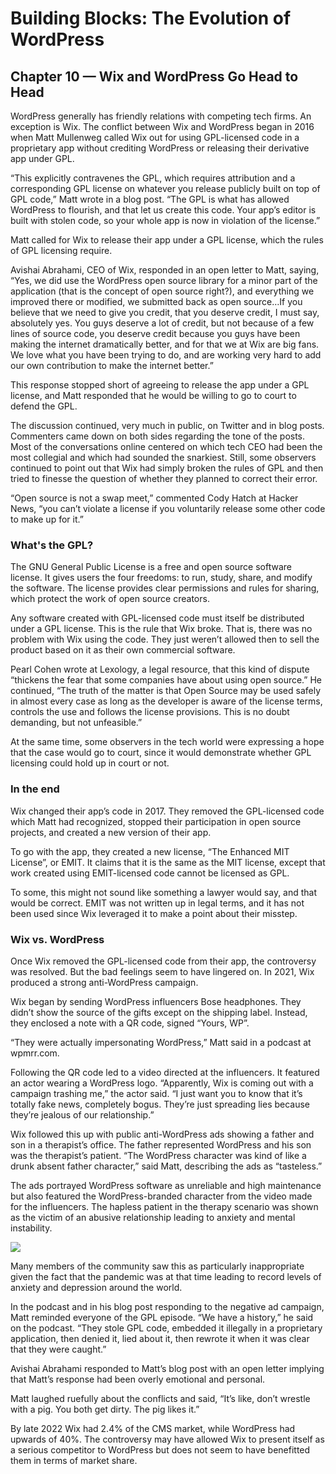 # Building Blocks: The Evolution of WordPress 
## Chapter 10 — Wix and WordPress Go Head to Head

WordPress generally has friendly relations with competing tech firms. An exception is Wix. The conflict between Wix and WordPress began in 2016 when Matt Mullenweg called Wix out for using GPL-licensed code in a proprietary app without crediting WordPress or releasing their derivative app under GPL.


“This explicitly contravenes the GPL, which requires attribution and a corresponding GPL license on whatever you release publicly built on top of GPL code,” Matt wrote in a blog post. “The GPL is what has allowed WordPress to flourish, and that let us create this code. Your app’s editor is built with stolen code, so your whole app is now in violation of the license.”


Matt called for Wix to release their app under a GPL license, which the rules of GPL licensing require.


Avishai Abrahami, CEO of Wix, responded in an open letter to Matt, saying, “Yes, we did use the WordPress open source library for a minor part of the application (that is the concept of open source right?), and everything we improved there or modified, we submitted back as open source…If you believe that we need to give you credit, that you deserve credit, I must say, absolutely yes. You guys deserve a lot of credit, but not because of a few lines of source code, you deserve credit because you guys have been making the internet dramatically better, and for that we at Wix are big fans. We love what you have been trying to do, and are working very hard to add our own contribution to make the internet better.”


This response stopped short of agreeing to release the app under a GPL license, and Matt responded that he would be willing to go to court to defend the GPL.


The discussion continued, very much in public, on Twitter and in blog posts. Commenters came down on both sides regarding the tone of the posts. Most of the conversations online centered on which tech CEO had been the most collegial and which had sounded the snarkiest. Still, some observers continued to point out that Wix had simply broken the rules of GPL and then tried to finesse the question of whether they planned to correct their error. 


“Open source is not a swap meet,” commented Cody Hatch at Hacker News, “you can’t violate a license if you voluntarily release some other code to make up for it.”


### What's the GPL?
The GNU General Public License is a free and open source software license. It gives users the four freedoms: to run, study, share, and modify the software. The license provides clear permissions and rules for sharing, which protect the work of open source creators. 


Any software created with GPL-licensed code must itself be distributed under a GPL license. This is the rule that Wix broke. That is, there was no problem with Wix using the code. They just weren’t allowed then to sell the product based on it as their own commercial software.


Pearl Cohen wrote at Lexology, a legal resource, that this kind of dispute “thickens the fear that some companies have about using open source.” He continued, “The truth of the matter is that Open Source may be used safely in almost every case as long as the developer is aware of the license terms, controls the use and follows the license provisions. This is no doubt demanding, but not unfeasible.”


At the same time, some observers in the tech world were expressing a hope that the case would go to court, since it would demonstrate whether GPL licensing could hold up in court or not. 

### In the end
Wix changed their app’s code in 2017. They removed the GPL-licensed code which Matt had recognized, stopped their participation in open source projects, and created a new version of their app. 


To go with the app, they created a new license, “The Enhanced MIT License”, or EMIT. It claims that it is the same as the MIT license, except that work created using EMIT-licensed code cannot be licensed as GPL.


To some, this might not sound like something a lawyer would say, and that would be correct. EMIT was not written up in legal terms, and it has not been used since Wix leveraged it to make a point about their misstep. 


### Wix vs. WordPress
Once Wix removed the GPL-licensed code from their app, the controversy was resolved. But the bad feelings seem to have lingered on. In 2021, Wix produced a strong anti-WordPress campaign. 

Wix began by sending WordPress influencers Bose headphones. They didn’t show the source of the gifts except on the shipping label. Instead, they enclosed a note with a QR code, signed “Yours, WP”.

“They were actually impersonating WordPress,” Matt said in a podcast at wpmrr.com.

Following the QR code led to a video directed at the influencers. It featured an actor wearing a WordPress logo. “Apparently, Wix is coming out with a campaign trashing me,” the actor said. “I just want you to know that it’s totally fake news, completely bogus. They’re just spreading lies because they’re jealous of our relationship.”

Wix followed this up with public anti-WordPress ads showing a father and son in a therapist’s office. The father represented WordPress and his son was the therapist’s patient. “The WordPress character was kind of like a drunk absent father character,” said Matt, describing the ads as “tasteless.” 

The ads portrayed WordPress software as unreliable and high maintenance but also featured the WordPress-branded character from the video made for the influencers. The hapless patient in the therapy scenario was shown as the victim of an abusive relationship leading to anxiety and mental instability. 

![](https://make.wordpress.org/marketing/files/2023/04/Wix-You-Deserve-Better-WP-campaign.png)

Many members of the community saw this as particularly inappropriate given the fact that the pandemic was at that time leading to record levels of anxiety and depression around the world. 

In the podcast and in his blog post responding to the negative ad campaign, Matt reminded everyone of the GPL episode. “We have a history,” he said on the podcast. “They stole GPL code, embedded it illegally in a proprietary application, then denied it, lied about it, then rewrote it when it was clear that they were caught.”

Avishai Abrahami responded to Matt’s blog post with an open letter implying that Matt’s response had been overly emotional and personal.  

Matt laughed ruefully about the conflicts and said, “It’s like, don’t wrestle with a pig. You both get dirty. The pig likes it.”


By late 2022 Wix had 2.4% of the CMS market, while WordPress had upwards of 40%. The controversy may have allowed Wix to present itself as a serious competitor to WordPress but does not seem to have benefitted them in terms of market share. 


